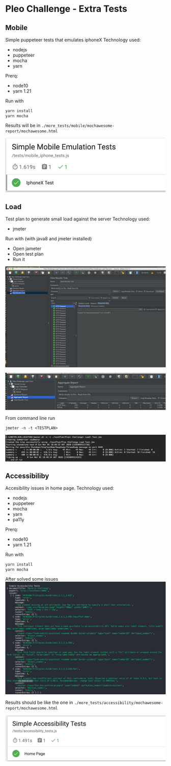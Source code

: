 Pleo Challenge - Extra Tests
========================================

Mobile
------
Simple puppeteer tests that emulates iphoneX
Technology used:
- nodejs
- puppeteer
- mocha
- yarn

Prerq:
- node10
- yarn 1.21
  
Run with
```
yarn install
yarn mocha
```
Results will be in `./more_tests/mobile/mochawesome-report/mochawesome.html`

![MobileResults](./mobile/mobile_results.png)


Load
----
Test plan to generate small load against the server
Technology used:
- jmeter

Run with (with java8 and jmeter installed)
- Open jameter
- Open test plan
- Run it

![LoadRes1](./load/load_results_1.png)

![LoadRes2](./load/load_results_2.png)

From command line run
```
jmeter -n -t <TESTPLAN>
```

![LoadCommnadLine](./load/load_command_line.png)


Accessibiliby
------------
Accesibility issues in home page.
Technology used:
- nodejs
- puppeteer
- mocha
- yarn
- pa11y

Prerq:
- node10
- yarn 1.21

Run with 
```
yarn install
yarn mocha
```
After solved some issues
![AccIssues](./accessibility/acc_issues.png)


Results should be like the one in `./more_tests/accessibility/mochawesome-report/mochawesome.html`

![AccResults](./accessibility/acc_results.png)

